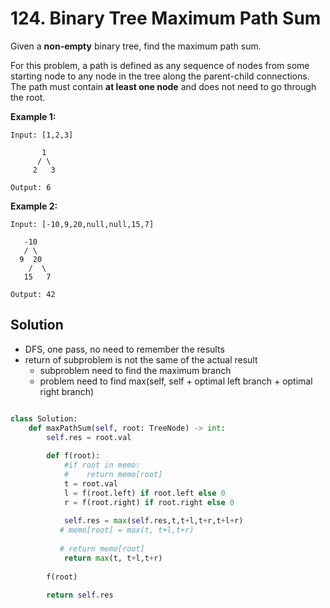 # 124. Binary Tree Maximum Path Sum

Given a **non-empty** binary tree, find the maximum path sum.

For this problem, a path is defined as any sequence of nodes from some starting node to any node in the tree along the parent-child connections. The path must contain **at least one node** and does not need to go through the root.

**Example 1:**

```
Input: [1,2,3]

       1
      / \
     2   3

Output: 6
```

**Example 2:**

```
Input: [-10,9,20,null,null,15,7]

   -10
   / \
  9  20
    /  \
   15   7

Output: 42
```



## Solution

* DFS, one pass, no need to  remember the results
* return of subproblem is not the same of the actual result
  * subproblem need to find the maximum branch
  * problem need to find max(self, self + optimal left branch + optimal right branch)



```python

class Solution:
    def maxPathSum(self, root: TreeNode) -> int:
        self.res = root.val
        
        def f(root):
            #if root in memo:
            #    return memo[root]
            t = root.val
            l = f(root.left) if root.left else 0
            r = f(root.right) if root.right else 0
            
            self.res = max(self.res,t,t+l,t+r,t+l+r)
           # memo[root] = max(t, t+l,t+r)
        
           # return memo[root]
            return max(t, t+l,t+r)
            
        f(root)
    
        return self.res

```


